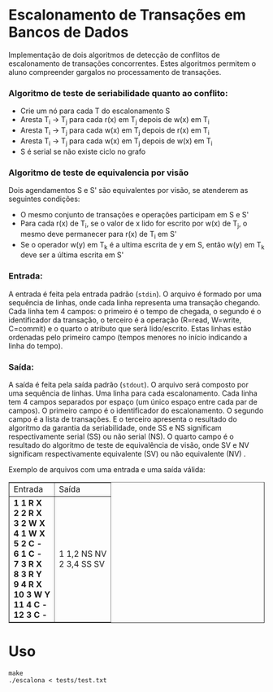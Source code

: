 # Escalonamento de Transações em Bancos de Dados

<p>Implementação de dois algoritmos de detecção de conflitos de escalonamento de transações concorrentes. Estes algoritmos permitem o aluno compreender gargalos no processamento de transações.</p>
<h3></h3>
<h3>Algoritmo de teste de seriabilidade quanto ao conflito:</h3>
<p> </p>
<ul>
<li>Crie um nó para cada T do escalonamento S</li>
<li>Aresta T<sub>i</sub> -&gt; T<sub>j</sub> para cada r(x) em T<sub>j</sub> depois de w(x) em T<sub>i</sub></li>
<li>Aresta T<sub>i</sub> -&gt; T<sub>j</sub> para cada w(x) em T<sub>j</sub> depois de r(x) em T<sub>i</sub></li>
<li>Aresta T<sub>i</sub> -&gt; T<sub>j</sub> para cada w(x) em T<sub>j</sub> depois de w(x) em T<sub>i</sub></li>
<li>S é serial se não existe ciclo no grafo </li>
</ul>
<h3>Algoritmo de teste de equivalencia por visão</h3>

Dois agendamentos S e S' são equivalentes por visão, se atenderem as seguintes condições:
<ul>
<li>O mesmo conjunto de transações e operações participam em S e S'</li>
<li>Para cada r(x) de T<sub>i</sub>, se o valor de x lido for escrito por w(x) de T<sub>j</sub>, o mesmo deve permanecer para r(x) de T<sub>i</sub> em S'</li>
<li>Se o operador w(y) em T<sub>k</sub> é a ultima escrita de y em S, então w(y) em T<sub>k</sub> deve ser a última escrita em S'</li>
</ul>

<h3>Entrada:</h3>
<p>A entrada é feita pela entrada padrão (<code>stdin</code>). O  arquivo é formado por uma sequência de linhas, onde cada linha  representa uma transação chegando. Cada linha tem 4 campos: o primeiro é o  tempo de chegada, o segundo é o identificador da transação, o terceiro é a operação (R=read, W=write, C=commit) e o quarto o atributo que será lido/escrito. Estas linhas estão ordenadas pelo  primeiro campo (tempos menores no início indicando a linha do tempo).</p>
<h3>Saída:</h3>
<p>A saída é feita pela saída padrão (<code>stdout</code>). O  arquivo será composto por uma sequência de linhas. Uma linha para cada escalonamento. Cada linha tem 4 campos  separados por espaço (um único espaço entre cada par de campos). O  primeiro campo é o identificador do escalonamento. O segundo campo é a lista de transações. E o terceiro apresenta o resultado do algoritmo da garantia da seriabilidade, onde SS e NS significam respectivamente serial (SS) ou não serial (NS). O quarto campo é o resultado do algoritmo de teste de equivalência de visão, onde SV e NV significam respectivamente equivalente (SV) ou não equivalente (NV) .</p>
<p>Exemplo de arquivos com uma entrada e uma saída válida:</p>
<div class="visualClear">
<table class="plain" border="1">
<tbody>
<tr>
<td>Entrada</td>
<td>Saída</td>
</tr>
<tr>
<td><b>
<div class="visualClear" style="text-align: left; ">1 1 R X</div>
<div class="visualClear" style="text-align: left; "><b>2 2 R X</b></div>
<div class="visualClear" style="text-align: left; "><b>3 2 W X</b></div>
<div class="visualClear" style="text-align: left; "><b>4 1 W X</b></div>
<div class="visualClear" style="text-align: left; "><b>5 2 C -<br /></b></div>
</b><b>
<div class="visualClear" style="text-align: left; "><b>6 1 C -<br /></b></div>
<div class="visualClear" style="text-align: left; "><b>7 3 R X</b></div>
<div class="visualClear" style="text-align: left; "><b>8 3 R Y<br /></b></div>
</b><b>
<div class="visualClear" style="text-align: left; "><b>9 4 R X</b></div>
<div class="visualClear" style="text-align: left; "><b>10 3 W Y<br /></b></div>
<div class="visualClear" style="text-align: left; "><b>11 4 C -</b><b>
<div class="visualClear" style="text-align: left; "><b>12 3 C -<br /></b></div>
</b></div>
</b></td>
<td>
<div class="visualClear">1 1,2 NS NV</div>
<div class="visualClear">2 3,4 SS SV</div>
<div class="visualClear">
<div class="visualClear" style="text-align: left; "></div>
</div>
</td>
</tr>
</tbody>
</table>
</div>

# Uso

```
make
./escalona < tests/test.txt
```
